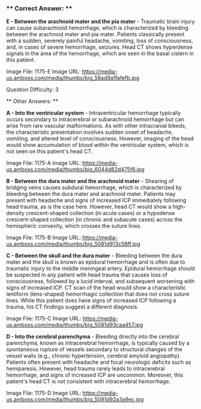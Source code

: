 ### ** Correct Answer: **

**E - Between the arachnoid mater and the pia mater** - Traumatic brain injury can cause subarachnoid hemorrhage, which is characterized by bleeding between the arachnoid mater and pia mater. Patients classically present with a sudden, severely painful headache, vomiting, loss of consciousness, and, in cases of severe hemorrhage, seizures. Head CT shows hyperdense signals in the area of the hemorrhage, which are seen in the basal cistern in this patient.

Image File: 1175-E
Image URL: https://media-us.amboss.com/media/thumbs/big_58ad9a1fafefb.jpg

Question Difficulty: 3

** Other Answers: **

**A - Into the ventricular system** - Intraventricular hemorrhage typically occurs secondary to intracerebral or subarachnoid hemorrhage but can arise from rare vascular malformations. As with other intracranial bleeds, the characteristic presentation involves sudden onset of headache, vomiting, and altered level of consciousness. However, imaging of the head would show accumulation of blood within the ventricular system, which is not seen on this patient's head CT.

Image File: 1175-A
Image URL: https://media-us.amboss.com/media/thumbs/big_6044d82d475f6.jpg

**B - Between the dura mater and the arachnoid mater** - Shearing of bridging veins causes subdural hemorrhage, which is characterized by bleeding between the dura mater and arachnoid mater. Patients may present with headache and signs of increased ICP immediately following head trauma, as is the case here. However, head CT would show a high-density crescent-shaped collection (in acute cases) or a hypodense crescent-shaped collection (in chronic and subacute cases) across the hemispheric convexity, which crosses the suture lines.

Image File: 1175-B
Image URL: https://media-us.amboss.com/media/thumbs/big_5081d913c58ff.jpg

**C - Between the skull and the dura mater** - Bleeding between the dura mater and the skull is known as epidural hemorrhage and is often due to traumatic injury to the middle meningeal artery. Epidural hemorrhage should be suspected in any patient with head trauma that causes loss of consciousness, followed by a lucid interval, and subsequent worsening with signs of increased ICP. CT scan of the head would show a characteristic lentiform (lens-shaped) hemorrhagic collection that does not cross suture lines. While this patient does have signs of increased ICP following a trauma, his CT findings suggest a different diagnosis.

Image File: 1175-C
Image URL: https://media-us.amboss.com/media/thumbs/big_5081d93caa457.jpg

**D - Into the cerebral parenchyma** - Bleeding directly into the cerebral parenchyma, known as intracerebral hemorrhage, is typically caused by a spontaneous rupture of vessels secondary to structural changes of the vessel walls (e.g., chronic hypertension, cerebral amyloid angiopathy). Patients often present with headache and focal neurologic deficits such as hemiparesis. However, head trauma rarely leads to intracerebral hemorrhage, and signs of increased ICP are uncommon. Moreover, this patient's head CT is not consistent with intracerebral hemorrhage.

Image File: 1175-D
Image URL: https://media-us.amboss.com/media/thumbs/big_5081d92a3a9ec.jpg

